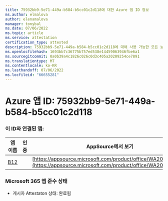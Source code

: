 ```yaml
---
title: 75932bb9-5e71-449a-b584-b5cc01c2d118에 대한 Azure 앱 ID 정보
ms.author: elmalova
author: elenamalova
manager: tonybal
ms.date: 07/06/2022
ms.topic: article
ms.service: attestation
certification_type: attested
description: 75932bb9-5e71-449a-b584-b5cc01c2d118에 대해 사용 가능한 모든 보안 및 규정 준수 정보입니다.
ms.openlocfilehash: 1693bb7c36775b757ed538e14459063946fbe6a1
ms.sourcegitcommit: 0a0b39a4c1826c026c0d3c405a20209254ce7891
ms.translationtype: MT
ms.contentlocale: ko-KR
ms.lasthandoff: 07/06/2022
ms.locfileid: "66655281"
---
```

# <a name="azure-app-id-75932bb9-5e71-449a-b584-b5cc01c2d118"></a>Azure 앱 ID: 75932bb9-5e71-449a-b584-b5cc01c2d118


### <a name="apps-associated-with-this-id"></a>이 ID와 연결된 앱:
| **앱 이름** | **인증** | **AppSource에서 보기** |
|--------------|---------------|-----------------------|
| [B12](../forward/WA200004073.md) |  | [https://appsource.microsoft.com/product/office/WA200004073](https://appsource.microsoft.com/product/office/WA200004073) |

### <a name="microsoft-365-app-compliance-status"></a>Microsoft 365 앱 준수 상태
- 게시자 Attestaton 상태: 완료됨
